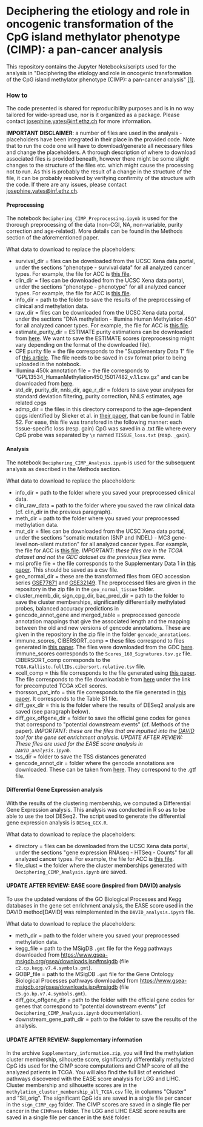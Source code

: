 # Deciphering the etiology and role in oncogenic transformation of the CpG island methylator phenotype (CIMP): a pan-cancer analysis
This repository contains the Jupyter Notebooks/scripts used for the analysis in "Deciphering the etiology and role in oncogenic transformation of the CpG island methylator phenotype (CIMP): a pan-cancer analysis" [[1]](https://doi.org/10.1093/bib/bbab610).

### How to
The code presented is shared for reproducibility purposes and is in no way tailored for wide-spread use, nor is it organized as a package. Please contact josephine.yates@inf.ethz.ch for more information.

**IMPORTANT DISCLAIMER**: a number of files are used in the analysis - placeholders have been integrated in their place in the provided code. Note that to run the code one will have to download/generate all necessary files and change the placeholders. A thorough description of where to download associated files is provided beneath, however there might be some slight changes to the structure of the files etc. which might cause the processing not to run. As this is probably the result of a change in the structure of the file, it can be probably resolved by verifying confirmity of the structure with the code. If there are any issues, please contact josephine.yates@inf.ethz.ch.

#### Preprocessing
The notebook `Deciphering_CIMP_Preprocessing.ipynb` is used for the thorough preprocessing of the data (non-CGI, NA, non-variable, purity correction and age-related). More details can be found in the Methods section of the aforementioned paper. 

What data to download to replace the placeholders: 
- survival_dir = files can be downloaded from the UCSC Xena data portal, under the sections "phenotype - survival data" for all analyzed cancer types. For example, the file for ACC is [this file](https://xenabrowser.net/datapages/?dataset=TCGA-ACC.survival.tsv&host=https%3A%2F%2Fgdc.xenahubs.net&removeHub=https%3A%2F%2Fxena.treehouse.gi.ucsc.edu%3A443). 
- clin_dir = files can be downloaded from the UCSC Xena data portal, under the sections "phenotype - phenotype" for all analyzed cancer types. For example, the file for ACC is [this file](https://xenabrowser.net/datapages/?dataset=TCGA-ACC.GDC_phenotype.tsv&host=https%3A%2F%2Fgdc.xenahubs.net&removeHub=https%3A%2F%2Fxena.treehouse.gi.ucsc.edu%3A443).
- info_dir = path to the folder to save the results of the preprocessing of clinical and methylation data.
- raw_dir = files can be downloaded from the UCSC Xena data portal, under the sections "DNA methylation - Illumina Human Methylation 450" for all analyzed cancer types. For example, the file for ACC is [this file](https://xenabrowser.net/datapages/?dataset=TCGA-ACC.methylation450.tsv&host=https%3A%2F%2Fgdc.xenahubs.net&removeHub=https%3A%2F%2Fxena.treehouse.gi.ucsc.edu%3A443). 
- estimate_purity_dir = ESTIMATE purity estimations can be downloaded from [here](https://bioinformatics.mdanderson.org/estimate/disease.html). We want to save the ESTIMATE scores (preprocessing might vary depending on the format of the downloaded file).
- CPE purity file = the file corresponds to the "Supplementary Data 1" file of [this article](https://www.nature.com/articles/ncomms9971). The file needs to be saved in csv format prior to being uploaded in the notebook.
- Illumina 450k annotation file = the file corresponds to "GPL13534_HumanMethylation450_15017482_v.1.1.csv.gz" and can be downloaded from [here](https://www.ncbi.nlm.nih.gov/geo/query/acc.cgi?acc=GPL13534). 
- std_dir, purity_dir, nnls_dir, age_r_dir = folders to save your analyses for standard deviation filtering, purity correction, NNLS estimates, age related cpgs
- admp_dir = the files in this directory correspond to the age-dependent cpgs identified by Slieker et al. in [their paper](https://epigeneticsandchromatin.biomedcentral.com/articles/10.1186/s13072-018-0191-3#Sec15), that can be found in Table S2. For ease, this file was transfored in the following manner: each tissue-specific loss (resp. gain) CpG was saved in a .txt file where every CpG probe was separated by `\n` named `TISSUE_loss.txt` (resp. `_gain`).

#### Analysis
The notebook `Deciphering_CIMP_Analysis.ipynb` is used for the subsequent analysis as described in the Methods section.

What data to download to replace the placeholders: 
- info_dir = path to the folder where you saved your preprocessed clinical data.
- clin_raw_data = path to the folder where you saved the raw clinical data (cf. clin_dir in the previous paragraph).
- meth_dir = path to the folder where you saved your preprocessed methylation data.
- mut_dir = files can be downloaded from the UCSC Xena data portal, under the sections "somatic mutation (SNP and INDEL) - MC3 gene-level non-silent mutation" for all analyzed cancer types. For example, the file for ACC is [this file](https://xenabrowser.net/datapages/?dataset=mc3_gene_level%2FACC_mc3_gene_level.txt&host=https%3A%2F%2Ftcga.xenahubs.net&removeHub=https%3A%2F%2Fxena.treehouse.gi.ucsc.edu%3A443). *IMPORTANT: these files are in the TCGA dataset and not the GDC dataset as the previous files were.*
- msi profile file = the file corresponds to the Supplementary Data 1 in [this paper](https://www.nature.com/articles/ncomms15180). This should be saved as a csv file.
- geo_normal_dir = these are the transformed files from GEO accession series [GSE77871](https://www.ncbi.nlm.nih.gov/geo/query/acc.cgi?acc=GSE77871) and [GSE32149](https://www.ncbi.nlm.nih.gov/geo/query/acc.cgi?acc=GSE32149). The preprocessed files are given in the repository in the zip file in the `geo_normal_tissue` folder.
- cluster_memb_dir, sign_cpg_dir, bac_pred_dir = path to the folder to save the cluster memberships, significantly differentially methylated probes, balanced accuracy predictions in
- gencode_annot_gene and merged_table = preprocessed gencode annotation mappings that give the associated length and the mapping between the old and new versions of gencode annotations. These are given in the repository in the zip file in the folder `gencode_annotations`. 
- immune_scores, CIBERSORT_comp = these files correspond to files generated in [this paper](https://www.sciencedirect.com/science/article/pii/S1074761318301213?via%3Dihub). The files were downloaded from the GDC [here](https://gdc.cancer.gov/about-data/publications/panimmune). Immune_scores corresponds to the `Scores_160_Signatures.tsv.gz` file. CIBERSORT_comp corresponds to the `TCGA.Kallisto.fullIDs.cibersort.relative.tsv` file. 
- xcell_comp = this file corresponds to the file generated using [this paper](https://genomebiology.biomedcentral.com/articles/10.1186/s13059-017-1349-1). The file corresponds to the file downloadable from [here](https://xcell.ucsf.edu/) under the link for precomputed TCGA xCell scores.
-  thorsson_pat_info = this file corresponds to the file generated in [this paper](https://www.sciencedirect.com/science/article/pii/S1074761318301213?via%3Dihub). It corresponds to the Table S1 file.
-  diff_gex_dir = this is the folder where the results of DESeq2 analysis are saved (see paragraph below).
-  diff_gex_offgene_dir = folder to save the official gene codes for genes that correspond to "potential downstream events" (cf. Methods of the paper). *IMPORTANT: these are the files that are inputted into the [DAVID](https://david.ncifcrf.gov/summary.jsp) tool for the gene set enrichment analysis. UPDATE AFTER REVIEW: These files are used for the EASE score analysis in `DAVID_analysis.ipynb`.*
-  tss_dir = folder to save the TSS distances generated
-  gencode_annot_dir = folder where the gencode annotations are downloaded. These can be taken from [here](https://www.gencodegenes.org/human/). They correspond to the .gtf file.

#### Differential Gene Expression analysis
With the results of the clustering membership, we computed a Differential Gene Expression analysis. This analysis was conducted in R so as to be able to use the tool DESeq2. The script used to generate the differential gene expression analysis is `DESeq_GEX.R`. 

What data to download to replace the placeholders: 
- directory = files can be downloaded from the UCSC Xena data portal, under the sections "gene expression RNAseq - HTSeq - Counts" for all analyzed cancer types. For example, the file for ACC is [this file](https://xenabrowser.net/datapages/?dataset=TCGA-ACC.htseq_counts.tsv&host=https%3A%2F%2Fgdc.xenahubs.net&removeHub=https%3A%2F%2Fxena.treehouse.gi.ucsc.edu%3A443).
- file_clust = the folder where the cluster memberships generated with `Deciphering_CIMP_Analysis.ipynb` are saved.

#### UPDATE AFTER REVIEW: EASE score (inspired from DAVID) analysis
To use the updated versions of the GO Biological Processes and Kegg databases in the gene set enrichment analysis, the EASE score used in the DAVID method[DAVID] was reimplemented in the `DAVID_analysis.ipynb` file. 

What data to download to replace the placeholders:
- meth_dir =  path to the folder where you saved your preprocessed methylation data.
- kegg_file =  path to the MSigDB `.gmt` file for the Kegg pathways downloaded from https://www.gsea-msigdb.org/gsea/downloads.jsp#msigdb (file `c2.cp.kegg.v7.4.symbols.gmt`).
- GOBP_file =  path to the MSigDB `.gmt` file for the Gene Ontology Biological Processes pathways downloaded from https://www.gsea-msigdb.org/gsea/downloads.jsp#msigdb (file `c5.go.bp.v7.4.symbols.gmt`).
- diff_gex_offgene_dir = path to the folder with the official gene codes for genes that correspond to "potential downstream events" (cf `Deciphering_CIMP_Analysis.ipynb` documentation). 
- downstream_gene_path_dir = path to the folder to save the results of the analysis.

#### UPDATE AFTER REVIEW: Supplementary information 
In the archive `Supplementary_information.zip`, you will find the methylation cluster membership, silhouette score, significantly differentially methylated CpG ids used for the CIMP score computations and CIMP score of all the analyzed patients in TCGA. You will also find the full list of enriched pathways discovered with the EASE score analysis for LGG and LIHC. Cluster membership and silhouette scores are in the `methylation_cluster_membership_all_TCGA.csv` file, in columns "Cluster" and "Sil_orig". The significant CpG ids are saved in a single file per cancer in the `sign_CIMP_cpg` folder. The CIMP scores are saved in a single file per cancer in the `CIMPness` folder. The LGG and LIHC EASE score results are saved in a single file per cancer in the `EASE` folder.
